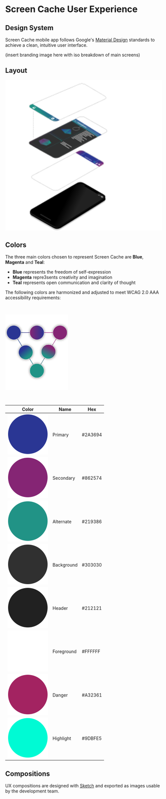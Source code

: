 # Screen Cache User Experience

## Design System

Screen Cache mobile app follows Google's [Material Design](https://material.io) standards to achieve a clean, intuitive user interface.

(insert branding image here with iso breakdown of main screens)

## Layout

<img src="./phone.svg" alt="layout" width="500px">

## Colors

The three main colors chosen to represent Screen Cache are **Blue**, **Magenta** and **Teal**:
* **Blue** represents the freedom of self-expression
* **Magenta** repre3sents creativity and imagination
* **Teal** represents open communication and clarity of thought

The following colors are harmonized and adjusted to meet WCAG 2.0 AAA accessibility requirements:

&nbsp;

<img src="./colors.svg" alt="color theory" width="200px">

&nbsp;

|Color|Name|Hex|
|-|-|-|
|![Blue](./blue.svg)|Primary|#2A3694|
|![Magenta](./magenta.svg)|Secondary|#862574|
|![Teal](./teal.svg)|Alternate|#219386|
|![Background](./background.svg)|Background|#303030|
|![Header](./header.svg)|Header|#212121|
|![Foreground](./foreground.svg)|Foreground|#FFFFFF|
|![Danger](./danger.svg)|Danger|#A32361|
|![Highlight](./highlight.svg)|Highlight|#9DBFE5|

## Compositions

UX compositions are designed with [Sketch](https://www.sketch.com/) and exported as images usable by the development team.
